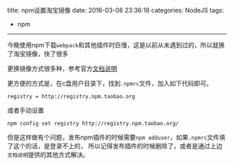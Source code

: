 title: npm设置淘宝镜像
date: 2016-03-08 23:36:18
categories: NodeJS
tags:
- npm
---

今晚使用npm下载`webpack`和其他插件时巨慢，这是以前从未遇到过的，所以就换了淘宝镜像，快了很多

更换镜像方式很多种，参考官方[文档说明](http://npm.taobao.org/)

更方便的方式是，在c盘用户目录下，找到`.npmrc`文件，加入如下代码即可。

```
registry = http://registry.npm.taobao.org
```

或者手动设置

	npm config set registry http://registry.npm.taobao.org/




但是这样做有个问题，发布npm插件的时候需要`npm adduser`，如果`.npmrc`文件填了这个的话，是登录不上的，
所以记得发布插件的时候删除了，或者是通过上边`文档说明`提供的其他方式解决。